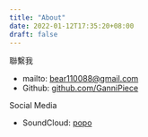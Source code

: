 ```yaml
---
title: "About"
date: 2022-01-12T17:35:20+08:00
draft: false
---
```


聯繫我

* mailto: bear110088@gmail.com
* Github: [github.com/GanniPiece](https://github.com/GanniPiece)

Social Media

* SoundCloud: [popo](https://soundcloud.com/obsegd)